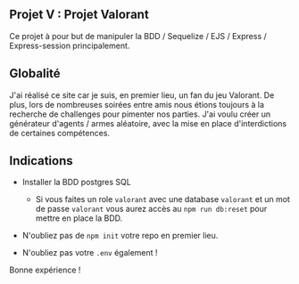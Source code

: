 ## Projet V : Projet Valorant

Ce projet à pour but de manipuler la BDD / Sequelize / EJS / Express / Express-session principalement.

## Globalité

J'ai réalisé ce site car je suis, en premier lieu, un fan du jeu Valorant.
De plus, lors de nombreuses soirées entre amis nous étions toujours à la recherche de challenges pour pimenter nos parties.
J'ai voulu créer un générateur d'agents / armes aléatoire, avec la mise en place d'interdictions de certaines compétences.

## Indications

- Installer la BDD postgres SQL
    - Si vous faites un role `valorant` avec une database `valorant` et un mot de passe `valorant` vous aurez accès au `npm run db:reset` pour mettre en place la BDD.

- N'oubliez pas de `npm init` votre repo en premier lieu.

- N'oubliez pas votre `.env` également !


Bonne expérience !

